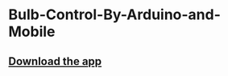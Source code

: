 # Bulb-Control-By-Arduino-and-Mobile

## [Download the app](https://github.com/Devansh-Maurya/Bulb-Control-By-Arduino-and-Mobile/raw/master/Bluetooth%20Bulb%20Control.apk)
